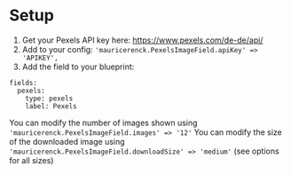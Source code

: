 # Setup

1. Get your Pexels API key here: https://www.pexels.com/de-de/api/
2. Add to your config: `'mauricerenck.PexelsImageField.apiKey' => 'APIKEY',`
3. Add the field to your blueprint: 

```
fields:
  pexels:
    type: pexels
    label: Pexels
```

You can modify the number of images shown using `'mauricerenck.PexelsImageField.images' => '12'`
You can modify the size of the downloaded image using `'mauricerenck.PexelsImageField.downloadSize' => 'medium'` (see options for all sizes)